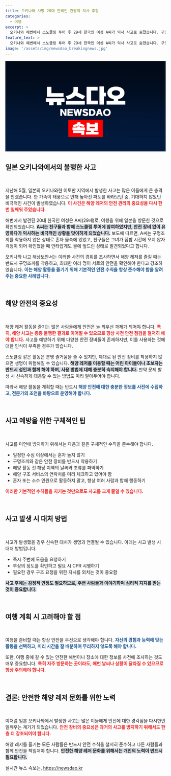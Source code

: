 ```yaml
---
title: 오키나와 사망 20대 한국인 관광객 익사 추정
categories:
  - 여행
excerpt: >
  오키나와 해변에서 스노클링 투어 후 29세 한국인 여성 A씨가 익사 사고로 숨졌습니다. 구명조끼 없이 혼자 유영하다 숨진 그녀의 trag한 뉴스가 여행객들에게 경각심을 일깨웁니다.
feature_text: >
  오키나와 해변에서 스노클링 투어 후 29세 한국인 여성 A씨가 익사 사고로 숨졌습니다. 구명조끼 없이 혼자 유영하다 숨진 그녀의 trag한 뉴스가 여행객들에게 경각심을 일깨웁니다.
image: '/assets/img/newsdao_breakingnews.jpg'
---
```


<p><img src="/assets/img/newsdao_breakingnews.jpg" alt="koreaapp 속보" /></p>

<h2 data-ke-size="size26">일본 오키나와에서의 불행한 사고</h2>

<p data-ke-size="size16">&nbsp;</p>

<p>지난해 5월, 일본의 오키나와현 이토만 지역에서 발생한 사고는 많은 이들에게 큰 충격을 안겼습니다. 한 가족이 태풍으로 인해 높아진 파도를 바라보던 중, 기대하지 않았던 비극적인 사건이 발생하였습니다. <b><span style="color: #ee2323;">이 사건은 해양 레저의 안전 관리의 중요성을 다시 한 번 일깨워 주었습니다.</span></b> </p>

<p>해변에서 발견된 20대 한국인 여성은 A씨(29세)로, 여행을 위해 일본을 방문한 것으로 확인되었습니다. <b><span style="background-color: #21538527;">A씨는 친구들과 함께 스노클링 투어에 참여하였지만, 안전 장비 없이 유영하다가 익사하는 비극적인 상황을 맞이하게 되었습니다.</span></b> 보도에 따르면, A씨는 구명조끼를 착용하지 않은 상태로 혼자 물속에 있었고, 친구들은 그녀가 집합 시간에 오지 않자 걱정이 되어 확인했을 때 안타깝게도 물에 엎드린 상태로 발견되었다고 합니다. </p>

<p>오키나와 나고 해상보안서는 이러한 사건의 경위를 조사하면서 해양 레저를 즐길 때는 반드시 구명조끼를 착용하고, 최대한 여러 명이 서로의 안전을 확인해야 한다고 강조하였습니다. <b><span style="color: #1a5490;">이는 해양 활동을 즐기기 위해 기본적인 안전 수칙을 항상 준수해야 함을 알려주는 중요한 사례입니다.</span></b></p>

<p data-ke-size="size16">&nbsp;</p>

<h2 data-ke-size="size26">해양 안전의 중요성</h2>

<p data-ke-size="size16">&nbsp;</p>

<p>해양 레저 활동을 즐기는 많은 사람들에게 안전은 늘 최우선 과제가 되어야 합니다. <b><span style="color: #ee2323;">특히, 해양 사고는 종종 불행한 결과로 이어질 수 있으므로 항상 사전 안전 점검을 철저히 해야 합니다.</span></b> 사고를 예방하기 위해 다양한 안전 장비들이 존재하지만, 이를 사용하는 것에 대한 인식이 부족한 경우가 많습니다. </p>

<p>스노클링 같은 활동은 분명 즐거움을 줄 수 있지만, 제대로 된 안전 장비를 착용하지 않으면 생명이 위험해질 수 있습니다. <b><span style="background-color: #21538527;">해양 레저를 이용할 때는 어린 아이들이나 초보자는 반드시 성인과 함께 해야 하며, 사용 방법에 대해 충분히 숙지해야 합니다.</span></b> 만약 문제 발생 시 신속하게 대응할 수 있는 방법도 미리 알아두어야 합니다. </p>

<p>따라서 해양 활동을 계획할 때는 반드시 <b><span style="color: #1a5490;">해양 안전에 대한 충분한 정보를 사전에 수집하고, 전문가의 조언을 바탕으로 운영해야 합니다.</span></b> </p>

<p data-ke-size="size16">&nbsp;</p>

<h2 data-ke-size="size26">사고 예방을 위한 구체적인 팁</h2>

<p data-ke-size="size16">&nbsp;</p>

<p>사고를 미연에 방지하기 위해서는 다음과 같은 구체적인 수칙을 준수해야 합니다. </p>

<ul>
<li>일정한 수심 이상에서는 혼자 놀지 않기</li>
<li>구명조끼와 같은 안전 장비를 반드시 착용하기</li>
<li>해양 활동 전 해당 지역의 날씨와 조류를 파악하기</li>
<li>해양 구조 서비스의 연락처를 미리 체크하고 있어야 함</li>
<li>혼자 또는 소수 인원으로 활동하지 말고, 항상 여러 사람과 함께 행동하기</li>
</ul> 

<p><b><span style="color: #ee2323;">이러한 기본적인 수칙들을 지키는 것만으로도 사고를 크게 줄일 수 있습니다.</span></b> </p>

<p data-ke-size="size16">&nbsp;</p>

<h2 data-ke-size="size26">사고 발생 시 대처 방법</h2>

<p data-ke-size="size16">&nbsp;</p>

<p>사고가 발생했을 경우 신속한 대처가 생명과 연결될 수 있습니다. 아래는 사고 발생 시 대처 방법입니다. </p>

<ul>
<li>즉시 주변에 도움을 요청하기</li>
<li>부상의 정도를 확인하고 필요 시 CPR 시행하기</li>
<li>필요한 경우 구조 요청을 위한 지시를 외치는 것이 중요함</li>
</ul> 

<p><b><span style="background-color: #21538527;">사고 후에는 감정적 안정도 필요하므로, 주변 사람들과 이야기하며 심리적 지지를 받는 것이 중요합니다.</span></b></p>

<p data-ke-size="size16">&nbsp;</p>

<h2 data-ke-size="size26">여행 계획 시 고려해야 할 점</h2>

<p data-ke-size="size16">&nbsp;</p>

<p>여행을 준비할 때는 항상 안전을 우선으로 생각해야 합니다. <b><span style="color: #1a5490;">자신의 경험과 능력에 맞는 활동을 선택하고, 미리 시간을 잘 배분하여 무리하지 않도록 해야 합니다.</span></b> </p>

<p>또한, 여행 중에 갈 수 있는 안전한 해변이나 장소에 대한 정보를 사전에 조사하는 것도 매우 중요합니다. <b><span style="color: #ee2323;">특히 자주 방문하는 곳이라도, 매번 날씨나 상황이 달라질 수 있으므로 항상 주의해야 합니다.</span></b></p>

<p data-ke-size="size16">&nbsp;</p>

<h2 data-ke-size="size26">결론: 안전한 해양 레저 문화를 위한 노력</h2>

<p data-ke-size="size16">&nbsp;</p>

<p>이처럼 일본 오키나와에서 발생한 사고는 많은 이들에게 안전에 대한 경각심을 다시한번 일깨우는 계기가 되었습니다. <b><span style="color: #ee2323;">안전 장비의 중요성은 과거의 사고를 방지하기 위해서도 한층 더 강조되어야 합니다.</span></b> </p>

<p>해양 레저를 즐기는 모든 사람들은 반드시 안전 수칙을 철저히 준수하고 다른 사람들과 함께 안전을 책임져야 합니다. <b><span style="background-color: #21538527;">안전한 해양 레저 문화를 위해서는 개인의 노력이 반드시 필요합니다.</span></b> </p>
실시간 뉴스 속보는, <a href="https://newsdao.kr" rel="dofollow">https://newsdao.kr</a>


